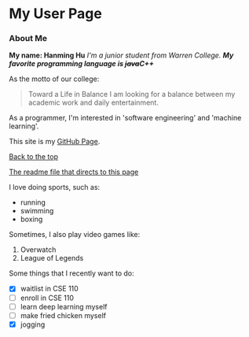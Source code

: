 # My User Page

### About Me
**My name: Hanming Hu**
*I'm a junior student from Warren College.*
***My favorite programming language is ~~java~~C++***

As the motto of our college:
> Toward a Life in Balance
I am looking for a balance between my academic work and daily entertainment.

As a programmer, I'm interested in 'software engineering' and 'machine learning'.

This site is my [GitHub Page](https://github.com/Hanmingh).

[Back to the top](#my-user-page)

[The readme file that directs to this page](README.md)

I love doing sports, such as:
- running
- swimming
- boxing

Sometimes, I also play video games like:
1. Overwatch
2. League of Legends

Some things that I recently want to do:
- [x] waitlist in CSE 110
- [ ] enroll in CSE 110
- [ ] learn deep learning myself
- [ ] make fried chicken myself
- [x] jogging
